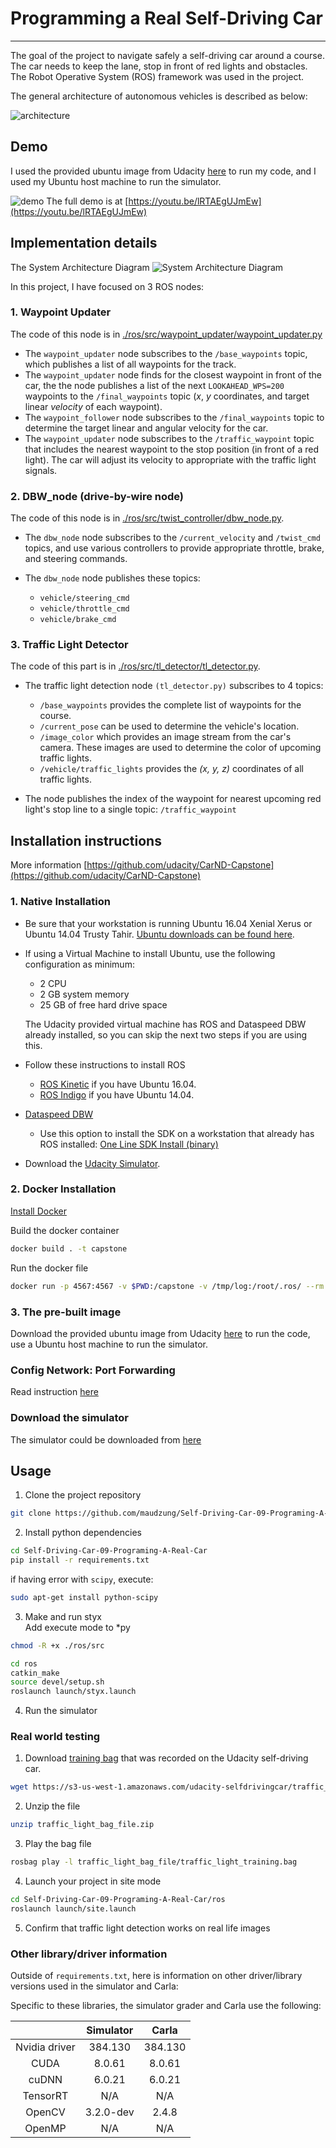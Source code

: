 # Programming a Real Self-Driving Car

---
The goal of the project to navigate safely a self-driving car around a course. The car needs to keep the lane, stop in front of red lights and obstacles.
The Robot Operative System (ROS) framework was used in the project. <br>

The general architecture of autonomous vehicles is described as below:

![architecture](./images/autonomous_vehicle_architecture.png)

## Demo

I used the provided ubuntu image from Udacity [here](https://s3-us-west-1.amazonaws.com/udacity-selfdrivingcar/Udacity_VM_Base_V1.0.0.zip) 
to run my code, and I used my Ubuntu host machine to run the simulator.

![demo](./images/demo.gif)
The full demo is at [https://youtu.be/lRTAEgUJmEw](https://youtu.be/lRTAEgUJmEw)

## Implementation details

The System Architecture Diagram
![System Architecture Diagram](./images/final-project-ros-graph-v2.png)

In this project, I have focused on 3 ROS nodes:

### 1. Waypoint Updater
The code of this node is in [./ros/src/waypoint_updater/waypoint_updater.py](./ros/src/waypoint_updater/waypoint_updater.py)
- The `waypoint_updater` node subscribes to the `/base_waypoints` topic, which publishes a list of all waypoints for the track. 
- The `waypoint_updater` node finds for the closest waypoint in front of the car, the the node publishes a list of the next 
`LOOKAHEAD_WPS=200` waypoints to the `/final_waypoints` topic (*x*, *y* coordinates, and target linear *velocity* of each waypoint).
- The `waypoint_follower` node subscribes to the `/final_waypoints` topic to determine the target linear and angular velocity for the car.
- The `waypoint_updater` node subscribes to the `/traffic_waypoint` topic that includes the nearest waypoint to the 
stop position (in front of a red light). The car will adjust its velocity to appropriate with the traffic light signals.

### 2. DBW_node (drive-by-wire node)
The code of this node is in [./ros/src/twist_controller/dbw_node.py](./ros/src/twist_controller/dbw_node.py).<br>
- The `dbw_node` node subscribes to the `/current_velocity` and `/twist_cmd` topics, and use various controllers 
to provide appropriate throttle, brake, and steering commands.

- The `dbw_node` node publishes these topics:
    - `vehicle/steering_cmd`
    - `vehicle/throttle_cmd`
    - `vehicle/brake_cmd`

### 3. Traffic Light Detector
The code of this part is in [./ros/src/tl_detector/tl_detector.py](./ros/src/tl_detector/tl_detector.py).
- The traffic light detection node `(tl_detector.py)` subscribes to 4 topics:
    - `/base_waypoints` provides the complete list of waypoints for the course.
    - `/current_pose` can be used to determine the vehicle's location.
    - `/image_color` which provides an image stream from the car's camera. These images are used to determine the color of 
    upcoming traffic lights.
    - `/vehicle/traffic_lights` provides the *(x, y, z)* coordinates of all traffic lights.
    
- The node publishes the index of the waypoint for nearest upcoming red light's stop line to a single topic: `/traffic_waypoint`

## Installation instructions
More information [https://github.com/udacity/CarND-Capstone](https://github.com/udacity/CarND-Capstone)

### 1. Native Installation

* Be sure that your workstation is running Ubuntu 16.04 Xenial Xerus or Ubuntu 14.04 Trusty Tahir. [Ubuntu downloads can be found here](https://www.ubuntu.com/download/desktop).
* If using a Virtual Machine to install Ubuntu, use the following configuration as minimum:
  * 2 CPU
  * 2 GB system memory
  * 25 GB of free hard drive space

  The Udacity provided virtual machine has ROS and Dataspeed DBW already installed, so you can skip the next two steps if you are using this.

* Follow these instructions to install ROS
  * [ROS Kinetic](http://wiki.ros.org/kinetic/Installation/Ubuntu) if you have Ubuntu 16.04.
  * [ROS Indigo](http://wiki.ros.org/indigo/Installation/Ubuntu) if you have Ubuntu 14.04.
* [Dataspeed DBW](https://bitbucket.org/DataspeedInc/dbw_mkz_ros)
  * Use this option to install the SDK on a workstation that already has ROS installed: [One Line SDK Install (binary)](https://bitbucket.org/DataspeedInc/dbw_mkz_ros/src/81e63fcc335d7b64139d7482017d6a97b405e250/ROS_SETUP.md?fileviewer=file-view-default)
* Download the [Udacity Simulator](https://github.com/udacity/CarND-Capstone/releases).

### 2. Docker Installation
[Install Docker](https://docs.docker.com/engine/installation/)

Build the docker container
```bash
docker build . -t capstone
```

Run the docker file
```bash
docker run -p 4567:4567 -v $PWD:/capstone -v /tmp/log:/root/.ros/ --rm -it capstone
```

### 3. The pre-built image
Download the provided ubuntu image from Udacity [here](https://s3-us-west-1.amazonaws.com/udacity-selfdrivingcar/Udacity_VM_Base_V1.0.0.zip) 
to run the code, use a Ubuntu host machine to run the simulator.

### Config Network: Port Forwarding
Read instruction [here](https://s3-us-west-1.amazonaws.com/udacity-selfdrivingcar/files/Port+Forwarding.pdf)

### Download the simulator
The simulator could be downloaded from [here](https://github.com/udacity/CarND-Capstone/releases)

## Usage

1. Clone the project repository
```bash
git clone https://github.com/maudzung/Self-Driving-Car-09-Programing-A-Real-Car.git
```

2. Install python dependencies
```bash
cd Self-Driving-Car-09-Programing-A-Real-Car
pip install -r requirements.txt
```
if having error with `scipy`, execute:
```bash
sudo apt-get install python-scipy
```

3. Make and run styx <br>
Add execute mode to *py
```bash
chmod -R +x ./ros/src
```

```bash
cd ros
catkin_make
source devel/setup.sh
roslaunch launch/styx.launch
```
4. Run the simulator

### Real world testing
1. Download [training bag](https://s3-us-west-1.amazonaws.com/udacity-selfdrivingcar/traffic_light_bag_file.zip) that was recorded on the Udacity self-driving car.
```bash
wget https://s3-us-west-1.amazonaws.com/udacity-selfdrivingcar/traffic_light_bag_file.zip 
```
2. Unzip the file
```bash
unzip traffic_light_bag_file.zip
```
3. Play the bag file
```bash
rosbag play -l traffic_light_bag_file/traffic_light_training.bag
```
4. Launch your project in site mode
```bash
cd Self-Driving-Car-09-Programing-A-Real-Car/ros
roslaunch launch/site.launch
```
5. Confirm that traffic light detection works on real life images

### Other library/driver information
Outside of `requirements.txt`, here is information on other driver/library versions used in the simulator and Carla:

Specific to these libraries, the simulator grader and Carla use the following:

|        | Simulator | Carla  |
| :-----------: |:-------------:| :-----:|
| Nvidia driver | 384.130 | 384.130 |
| CUDA | 8.0.61 | 8.0.61 |
| cuDNN | 6.0.21 | 6.0.21 |
| TensorRT | N/A | N/A |
| OpenCV | 3.2.0-dev | 2.4.8 |
| OpenMP | N/A | N/A |






